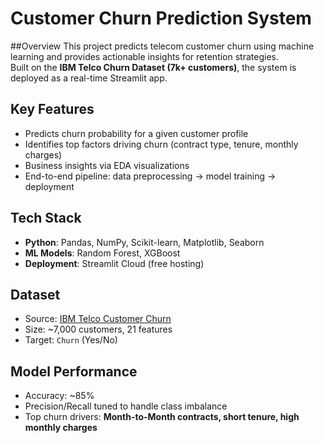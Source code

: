 # Customer Churn Prediction System

##Overview
This project predicts telecom customer churn using machine learning and provides actionable insights for retention strategies.  
Built on the **IBM Telco Churn Dataset (7k+ customers)**, the system is deployed as a real-time Streamlit app.  

## Key Features
- Predicts churn probability for a given customer profile  
- Identifies top factors driving churn (contract type, tenure, monthly charges)  
- Business insights via EDA visualizations  
- End-to-end pipeline: data preprocessing → model training → deployment  

## Tech Stack
- **Python**: Pandas, NumPy, Scikit-learn, Matplotlib, Seaborn  
- **ML Models**: Random Forest, XGBoost  
- **Deployment**: Streamlit Cloud (free hosting)  

## Dataset
- Source: [IBM Telco Customer Churn](https://www.kaggle.com/datasets/blastchar/telco-customer-churn)  
- Size: ~7,000 customers, 21 features  
- Target: `Churn` (Yes/No)  

## Model Performance
- Accuracy: ~85%  
- Precision/Recall tuned to handle class imbalance  
- Top churn drivers: **Month-to-Month contracts, short tenure, high monthly charges** 
